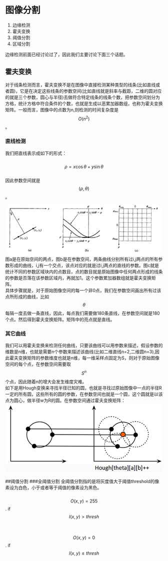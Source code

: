 # 图像分割

1. 边缘检测
2. 霍夫变换
3. 阈值分割
4. 区域分割

边缘检测前面已经讨论过了，因此我们主要讨论下面三个话题。

## 霍夫变换

对于线条检测而言，霍夫变换不是在图像中直接检测某种类型的线条\(比如直线或者圆\)，它是在决定这些线条的参数空间\(比如直线就是斜率与截距，二维的圆对应的就是三个参数，圆心与半径\)去做符合特定线条的线条个数，把参数空间划分为方格，统计方格中符合条件的个数，也就是生成以恶累加器数组，也称为霍夫变换矩阵。一般而言，图像中的点数为n,则检测的时间复杂度是$$O(n^2)$$。

### 直线检测

我们把直线表示成如下的形式：  
  $$\rho = x\cos\theta + y\sin \theta$$  
因此参数空间就是$$(\rho, \theta)$$。

![](/assets/Hough_trans.png)  
图a是在原始空间的两点，图b是在参数空间，两条曲线分别所有过i,j两点的所有参数形成的曲线，i,j有一个交点，该点对应的就是过i,j两点的直线的参数。图c就是统计不同的参数区域块内的点数目，点的数目就是原始图像中任何两点形成的线条的参数是否落在该参数区域内，再就加1。这个参数累加器数组就是霍夫变换矩阵。  
具体步骤就是，对于原始图像空间的每一个非0点，我们在参数空间画出所有过该点所形成的曲线，比如$$\theta$$每隔一度去做一条直线，因此，每点我们需要做180条直线，在参数空间就是180个点。然后得到霍夫变换矩阵。矩阵中的亮点就是直线。  

### 其它曲线

我们可以用霍夫变换来检测任何曲线，只要该曲线可以用参数来描述，假设参数的维数是n维，也就是需要n个参数来描述该曲线\(比如二维直线n=2,二维圆n=3\),因此霍夫变换矩阵的参数维度也就是n维，每一维采样点固定为S，则对于原始图像空间的每个点，在参数空间需要取$$S^n$$个点，因此随着n的增大会发生维度灾难。  
如下是用Hough变换来寻找半径已知的圆，也就是寻找过原始图像中一点的半径R一定的所有圆，这些所有的圆的参数，在参数空间也就是一个圆，这个圆就是以该点为圆心，做半径w为R的圆。在参数空间通过霍夫变换矩阵：     
![](/assets/Hough_Cycle.png)

##阈值分割
###全阈值分割
全阈值分割指的是将灰度值大于阈值threshold的像素设为白色，小于或者等于阈值的像素设为黑色。  
  $$O(x,y) = 255$$.  if  $$I(x,y) > thresh$$  
  $$O(x,y) = 0$$.  if  $$I(x,y) \le thresh$$  






